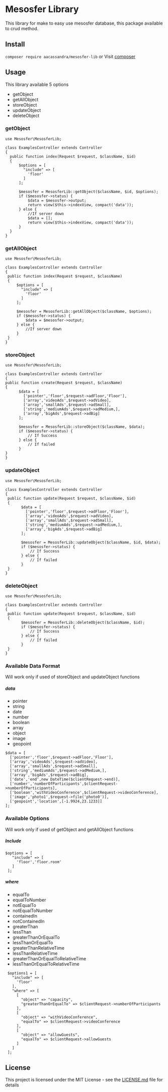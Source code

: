# Mesosfer Library
This library for make to easy use mesosfer database, this package available to crud method.

## Install
```composer require aacassandra/mesosfer-lib```
or
Visit [composer](https://packagist.org/packages/aacassandra/mesosfer-lib)

## Usage
This library available 5 options
- getObject
- getAllObject
- storeObject
- updateObject
- deleteObject

### getObject
```
use Mesosfer\MesosferLib;

class ExamplesController extends Controller
{
  public function index(Request $request, $className, $id)
  {
      $options = [
        "include" => [
          'floor'
        ]
      ];

      $mesosfer = MesosferLib::getObject($className, $id, $options);
      if ($mesosfer->status) {
          $data = $mesosfer->output;
          return view($this->indexView, compact('data'));
      } else {
          //If server down
          $data = [];
          return view($this->indexView, compact('data'));
      }
  }  
}
```
 ### getAllObject
 ```
use Mesosfer\MesosferLib;

class ExamplesController extends Controller
{
  public function index(Request $request, $className)
  {
      $options = [
        "include" => [
          'floor'
        ]
      ];

      $mesosfer = MesosferLib::getAllObject($className, $options);
      if ($mesosfer->status) {
          $data = $mesosfer->output;
      } else {
          //If server down
      }
  }  
}
 ```

 ### storeObject
  ```
use Mesosfer\MesosferLib;

class ExamplesController extends Controller
{
  public function create(Request $request, $className)
  {
        $data = [
          ['pointer','floor',$request->adFloor,'Floor'],
          ['array','videoAds',$request->adVideo],
          ['array','smallAds',$request->adSmall],
          ['string','mediumAds',$request->adMedium,],
          ['array','bigAds',$request->adBig]
        ];

        $mesosfer = MesosferLib::storeObject($className, $data);
        if ($mesosfer->status) {
            // If Success
        } else {
            // If failed
        }
  }  
}
 ```

### updateObject
 ```
 use Mesosfer\MesosferLib;

class ExamplesController extends Controller
{
  public function update(Request $request, $className, $id)
  {
        $data = [
          ['pointer','floor',$request->adFloor,'Floor'],
          ['array','videoAds',$request->adVideo],
          ['array','smallAds',$request->adSmall],
          ['string','mediumAds',$request->adMedium,],
          ['array','bigAds',$request->adBig]
        ];

        $mesosfer = MesosferLib::updateObject($className, $id, $data);
        if ($mesosfer->status) {
            // If Success
        } else {
            // If failed
        }
  }  
}
 ```

### deleteObject
 ```
 use Mesosfer\MesosferLib;

class ExamplesController extends Controller
{
  public function update(Request $request, $className, $id)
  {
        $mesosfer = MesosferLib::deleteObject($className, $id);
        if ($mesosfer->status) {
            // If Success
        } else {
            // If failed
        }
  }  
}
 ```

### Available Data Format
Will work only if used of storeObject and updateObject functions
##### data
- pointer
- string
- date
- number
- boolean
- array
- object
- image
- geopoint

```
$data = [
  ['pointer','floor',$request->adFloor,'Floor'],
  ['array','videoAds',$request->adVideo],
  ['array','smallAds',$request->adSmall],
  ['string','mediumAds',$request->adMedium,],
  ['array','bigAds',$request->adBig],
  ['date','end',new DateTime($clientRequest->end)],
  ['number','numberOfParticipants',$clientRequest->numberOfParticipants],
  ['boolean','withVideoConference',$clientRequest->videoConference],
  ['image','photo1',$request->file('photo0')],
  ['geopoint','location',[-1.9924,23.1233]]
];
```

### Available Options
Will work only if used of getObject and getAllObject functions
##### Include
 ```
 $options = [
    "include" => [
      'floor','floor.room'
    ]
  ];
```

##### where
- equalTo
- equalToNumber
- notEqualTo
- notEqualToNumber
- containedIn
- notContainedIn
- greaterThan
- lessThan
- greaterThanOrEqualTo
- lessThanOrEqualTo
- greaterThanRelativeTime
- lessThanRelativeTime
- greaterThanOrEqualToRelativeTime
- lessThanOrEqualToRelativeTime

 ```
  $options1 = [
    "include" => [
      'floor'
    ],
    "where" => [
      [
        "object" => "capacity",
        "greaterThanOrEqualTo" => $clientRequest->numberOfParticipants
      ],
      [
        "object" => "withVideoConference",
        "equalTo" => $clientRequest->videoConference
      ],
      [
        "object" => "allowGuests",
        "equalTo" => $clientRequest->allowGuests
      ]
    ]
  ];
```

## License

This project is licensed under the MIT License - see the [LICENSE.md](https://github.com/aacassandra/mesosfer-lib/blob/master/LICENSE) file for details
